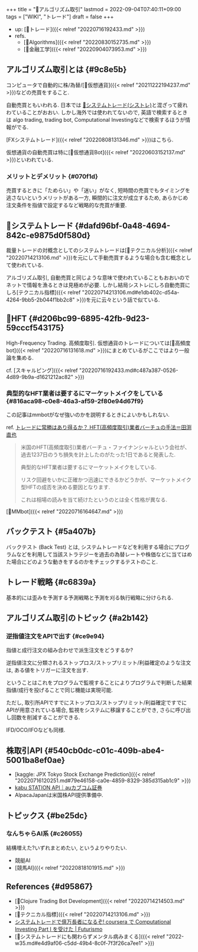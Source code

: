 +++
title = "📝アルゴリズム取引"
lastmod = 2022-09-04T07:40:11+09:00
tags = ["WIKI", "トレード"]
draft = false
+++

-   up: [📝トレード]({{< relref "20220716192433.md" >}})
-   refs.
    -   [🔖Algorithms]({{< relref "20220830152735.md" >}})
    -   [📝金融工学]({{< relref "20220904073953.md" >}})


## アルゴリズム取引とは {#9c8e5b}

コンピュータで自動的に株/為替/[📝仮想通貨]({{< relref "20211222194237.md" >}})などの売買をすること.

自動売買ともいわれる. 日本では [📝システムトレード(シストレ)](#dafd96bf-0a48-4694-842c-e9875d0f580d)と混ざって疲れわていることがおおい. しかし海外では使われてないので, 英語で検索するときは algo trading, trading bot, Computational Investingなどで検索するほうが情報がでる.

[FXシステムトレード]({{< relref "20220808131346.md" >}})はこちら.

仮想通貨の自動売買は特に[📝仮想通貨Bot]({{< relref "20220603152137.md" >}})といわれている.


### メリットとデメリット {#070f1d}

売買するときに「ためらい」や「迷い」がなく, 短時間の売買でもタイミングを逃さないというメリットがある一方, 瞬間的に注文が成立するため, あらかじめ注文条件を指値で設定するなど戦略的な売買が重要.


## 📝システムトレード {#dafd96bf-0a48-4694-842c-e9875d0f580d}

裁量トレードの対概念としてのシステムトレードは[📝テクニカル分析]({{< relref "20220714213106.md" >}})を元にして手動売買するような場合も含む概念として使われている.

アルゴリズム取引, 自動売買と同じような意味で使われていることもおおいのでネットで情報を漁るときは見極めが必要. しかし結局シストレにしろ自動売買にしろ[テクニカル指標]({{< relref "20220714213106.md#e1db402c-d54a-4264-9bb5-2b044f1bb2c8" >}})を元に云々という話で似ている.


## 📝HFT {#d206bc99-6895-42fb-9d23-59cccf543175}

High-Frequency Trading. 高頻度取引. 仮想通貨のトレードについては[📝高頻度bot]({{< relref "20220716131618.md" >}})にまとめているがここではより一般論を集める.

cf. [スキャルピング]({{< relref "20220716192433.md#c487a387-0526-4d89-9b9a-d1621212ac82" >}})


### 典型的なHFT業者は要するにマーケットメイクをしている {#816aca98-c0e8-46a3-af59-2f80e94d67f9}

この記事はmmbotがなぜ強いのかを説明するときによいかもしれない.

ref. [トレードに常勝はあり得るか？ HFT(高頻度取引)業者バーチュの手法＝田渕直也](https://www.mag2.com/p/money/221183)

> 米国のHFT(高頻度取引)業者バーチュ・ファイナンシャルという会社が、過去1237日のうち損失を計上したのがたった1日であると発表した.
>
> 典型的なHFT業者は要するにマーケットメイクをしている.
>
> リスク回避をいかに正確かつ迅速にできるかどうかが、マーケットメイク型HFTの成否を決める要因となります.
>
> これは相場の読みを当て続けたというのとは全く性格が異なる.

[📝MMbot]({{< relref "20220716164647.md" >}})


## バックテスト {#5a407b}

バックテスト (Back Test) とは, システムトレードなどを利用する場合にプログラムなどを利用して当該ストラテジーを過去の為替レートや株価などに当てはめた場合にどのような動きをするのかをチェックするテストのこと.


## トレード戦略 {#c6839a}

基本的には歪みを予測する予測戦略と予測を刈る執行戦略に分けられる.


## アルゴリズム取引のトピック {#a2b142}


### 逆指値注文をAPIで出す {#ce9e94}

指値と成行注文の組み合わせで派生注文をどうするか?

逆指値注文に分類されるストップロス/ストップリミット/利益確定のような注文は, ある値をトリガーに注文を出す.

ということはこれをプログラムで監視することによりプログラムで判断した結果指値/成行を投げることで同じ機能は実現可能.

ただし, 取引所APIですでにストップロス/ストップリミット/利益確定ですでにAPIが用意されている場合, 監視をシステムに移譲することができ, さらに呼び出し回数を削減することができる.

IFD/OCO/IFOなども同様.


## 株取引API {#540cb0dc-c01c-409b-abe4-5001ba8ef0ae}

-   [kaggle: JPX Tokyo Stock Exchange Prediction]({{< relref "20220716120251.md#79e46158-ca0e-4859-8329-385d315ab1c9" >}})
-   [kabu STATION API｜auカブコム証券](https://kabu.com/company/lp/lp90.html)
-   AlpacaJapanは米国株API提供準備中.


## トピックス {#be25dc}


### なんちゃらAI系 {#c26055}

結構増えた?いずれまとめたい, というよりやりたい.

-   競艇AI
-   [競馬AI]({{< relref "20220818101915.md" >}})


## References {#d95867}

-   [📝Clojure Trading Bot Development]({{< relref "20220714214503.md" >}})
-   [📝テクニカル指標]({{< relref "20220714213106.md" >}})
-   [システムトレードで億万長者になるぞ! coursera で Computational Investing Part I を受けた | Futurismo](https://futurismo.biz/archives/2678/#%e3%82%a2%e3%83%ab%e3%82%b4%e3%83%aa%e3%82%ba%e3%83%a0%e5%8f%96%e5%bc%95)
-   [💭システムトレードにも関わらずメンタル病みまくる]({{< relref "2022-w35.md#e4d9af06-c5dd-49b4-8c0f-7f3f26ca7ee1" >}})
